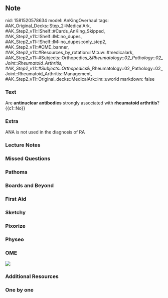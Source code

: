 ## Note
nid: 1581520578634
model: AnKingOverhaul
tags: #AK_Original_Decks::Step_2::MedicalArk, #AK_Step2_v11::!Shelf::#Cards_AnKing_Skipped, #AK_Step2_v11::!Shelf::IM::no_dupes, #AK_Step2_v11::!Shelf::IM::no_dupes::only_step2, #AK_Step2_v11::#OME_banner, #AK_Step2_v11::#Resources_by_rotation::IM::uw::#medicalark, #AK_Step2_v11::#Subjects::Orthopedics_&_Rheumatology::02_Pathology::02_Joint::Rheumatoid_Arthritis, #AK_Step2_v11::#Subjects::Orthopedics_&_Rheumatology::02_Pathology::02_Joint::Rheumatoid_Arthritis::Management, #AK_Step2_v11::Original_decks::MedicalArk::im::uworld
markdown: false

### Text
<div>
  Are <b>antinuclear antibodies</b> strongly associated with
  <b>rheumatoid arthritis</b>?
</div>
<div>
  {{c1::No}}
</div>

### Extra
ANA is not used in the diagnosis of RA

### Lecture Notes


### Missed Questions


### Pathoma


### Boards and Beyond


### First Aid


### Sketchy


### Pixorize


### Physeo


### OME
<div class="ome-widget">
  <a href="https://onlinemeded.org?ref=anki"><img src=
  "_OME_AnkiFlashcards_General_4.png"></a>
</div>

### Additional Resources


### One by one


